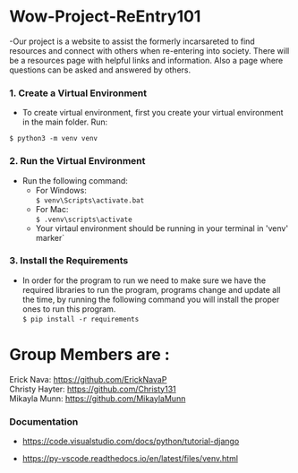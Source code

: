 # Wow-Project-ReEntry101
-Our project is a website to assist the formerly incarsareted to find resources and connect with others when re-entering into society. There will be a resources page with helpful links and information. Also a page where questions can be asked and answered by others.

### 1. Create a Virtual Environment
- To create virtual environment, first you create your virtual environment in the main folder. Run:<br>

```$ python3 -m venv venv```


### 2. Run the Virtual Environment
- Run the following command:
    - For Windows:<br>
        ```$ venv\Scripts\activate.bat```
    - For Mac:<br>
        ```$ .venv\scripts\activate```
    - Your virtaul environment should be running in your terminal in 'venv' marker`


### 3. Install the Requirements
 - In order for the program to run we need to make sure we have the required libraries to run the program, programs change and update all the time, by running the following command you will install the proper ones to run this program. <br>
    ```$ pip install -r requirements```


# Group Members are : 
 Erick Nava: https://github.com/ErickNavaP <br>
 Christy Hayter: https://github.com/Christy131 <br>
 Mikayla Munn: https://github.com/MikaylaMunn
### Documentation
- https://code.visualstudio.com/docs/python/tutorial-django

- https://py-vscode.readthedocs.io/en/latest/files/venv.html



